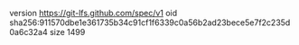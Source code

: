 version https://git-lfs.github.com/spec/v1
oid sha256:911570dbe1e361735b34c91cf1f6339c0a56b2ad23bece5e7f2c235d0a6c32a4
size 1499
